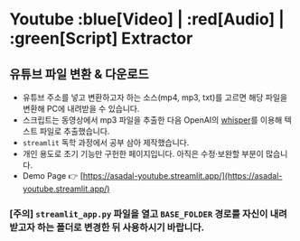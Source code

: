 # Youtube :blue[Video] | :red[Audio] | :green[Script] Extractor

## 유튜브 파일 변환 & 다운로드

* 유튜브 주소를 넣고 변환하고자 하는 소스(mp4, mp3, txt)를 고르면 해당 파일을 변환해 PC에 내려받을 수 있습니다.
* 스크립트는 동영상에서 mp3 파일을 추출한 다음 OpenAI의 [whisper](https://github.com/openai/whisper)를 이용해 텍스트 파일로 추출했습니다.
* `streamlit` 독학 과정에서 공부 삼아 제작했습니다.
* 개인 용도로 초기 기능만 구헌한 페이지입니다. 아직은 수정·보완할 부분이 많습니다.
* Demo Page 👉 [https://asadal-youtube.streamlit.app/](https://asadal-youtube.streamlit.app/)


### [주의] `streamlit_app.py` 파일을 열고 `BASE_FOLDER` 경로를 자신이 내려받고자 하는 폴더로 변경한 뒤 사용하시기 바랍니다.

